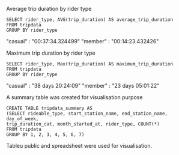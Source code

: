 
Average trip duration by rider type

    SELECT rider_type, AVG(trip_duration) AS average_trip_duration 
    FROM tripdata
    GROUP BY rider_type
    
    
"casual" :	"00:37:34.324499"
"member" :  "00:14:23.432426"


Maximum trip duration by rider type

    SELECT rider_type, Max(trip_duration) AS maximum_trip_duration 
    FROM tripdata
    GROUP BY rider_type
    
"casual" :	"38 days 20:24:09"
"member" :	"23 days 05:01:22"


A summary table was created for visualisation purpose

    CREATE TABLE tripdata_summary AS
    (SELECT rideable_type, start_station_name, end_station_name, day_of_week,
    trip_duration_cat, month_started_at, rider_type, COUNT(*) 
    FROM tripdata
    GROUP BY 1, 2, 3, 4, 5, 6, 7)

Tableu public and spreadsheet were used for visualisation.

